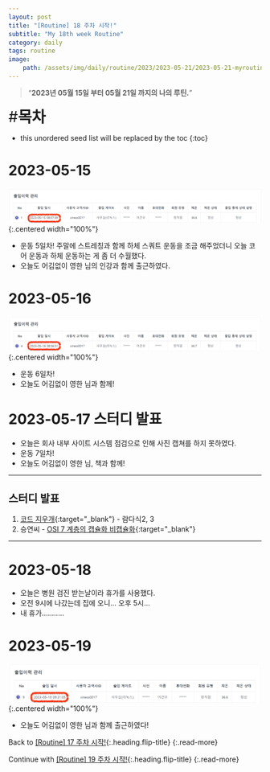 ```yaml
---
layout: post
title: "[Routine] 18 주차 시작!"
subtitle: "My 18th week Routine"
category: daily
tags: routine
image:
    path: /assets/img/daily/routine/2023/2023-05-21/2023-05-21-myroutine-18th.png
---
```


> “**2023년 05월 15일 부터 05월 21일 까지의 나의 루틴.**”

<span style="font-size:30px;">\#**목차**</span>
* this unordered seed list will be replaced by the toc
{:toc}

# 2023-05-15
![](/assets/img/daily/routine/2023/2023-05-21/2023-05-15_myroutine.png){:.centered width="100%"}
- 운동 5일차! 주말에 스트레칭과 함께 하체 스쿼트 운동을 조금 해주었더니 오늘 코어 운동과 하체 운동하는 게 좀 더 수월했다.
- 오늘도 어김없이 영한 님의 인강과 함께 출근하였다.

# 2023-05-16
![](/assets/img/daily/routine/2023/2023-05-21/2023-05-16_myroutine.png){:.centered width="100%"}
- 운동 6일차!
- 오늘도 어김없이 영한 님과 함께!

# 2023-05-17 스터디 발표
- 오늘은 회사 내부 사이트 시스템 점검으로 인해 사진 캡쳐를 하지 못하였다.
- 운동 7일차!
- 오늘도 어김없이 영한 님, 책과 함께!

***
## 스터디 발표
1. [코드 지우개]{:target="_blank"} - 람다식2, 3
2. 승연씨 - [OSI 7 계층의 캡슐화 비캡슐화]{:target="_blank"}

***

# 2023-05-18
- 오늘은 병원 검진 받는날이라 휴가를 사용했다. 
- 오전 9시에 나갔는데 집에 오니... 오후 5시...
- 내 휴가...........

# 2023-05-19
![](/assets/img/daily/routine/2023/2023-05-21/2023-05-19_myroutine.png){:.centered width="100%"}
- 오늘도 어김없이 영한 님과 함께 출근하였다!

Back to [[Routine] 17 주차 시작!](./2023-05-14-week-17th.md){:.heading.flip-title}
{:.read-more}

Continue with [[Routine] 19 주차 시작!](../05-may/2023-05-22-week-19th.md){:.heading.flip-title}
{:.read-more}

<!-- Links -->

<!-- Study Links -->
[코드 지우개]: https://blog.naver.com/PostList.naver?blogId=codeblog
[OSI 7 계층의 캡슐화 비캡슐화]: https://fresh-scale-0f0.notion.site/01-4e630a10de884981b28948e740779e0b

<!-- Commit Links -->